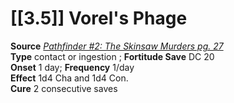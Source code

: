 # [[3.5]] Vorel's Phage

**Source** [_Pathfinder #2: The Skinsaw Murders pg. 27_](http://paizo.com/pathfinder/adventurePath/riseOfTheRunelords/v5748btpy8029)  
**Type** contact or ingestion ; **Fortitude Save** DC 20  
**Onset** 1 day; **Frequency** 1/day  
**Effect** 1d4 Cha and 1d4 Con.  
**Cure** 2 consecutive saves